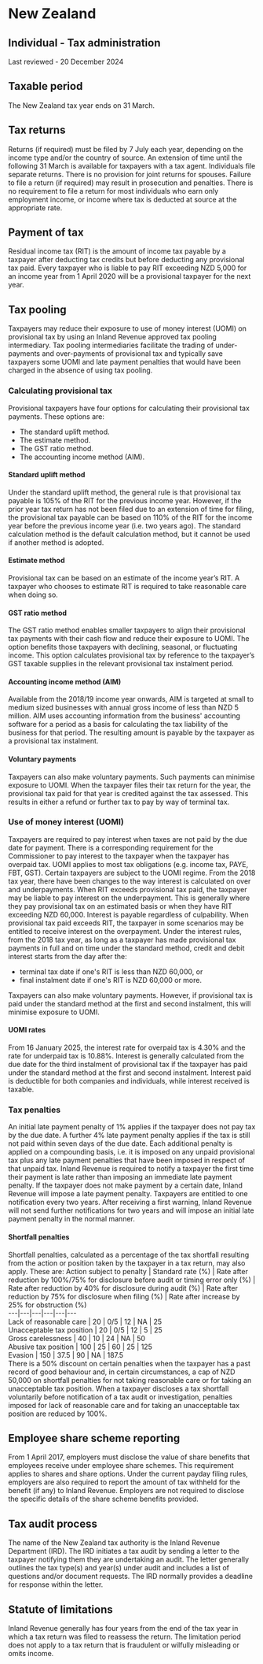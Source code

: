 # New Zealand
## Individual - Tax administration
Last reviewed - 20 December 2024
## Taxable period
The New Zealand tax year ends on 31 March.
## Tax returns
Returns (if required) must be filed by 7 July each year, depending on the income type and/or the country of source. An extension of time until the following 31 March is available for taxpayers with a tax agent. Individuals file separate returns. There is no provision for joint returns for spouses. Failure to file a return (if required) may result in prosecution and penalties. There is no requirement to file a return for most individuals who earn only employment income, or income where tax is deducted at source at the appropriate rate.
## Payment of tax
Residual income tax (RIT) is the amount of income tax payable by a taxpayer after deducting tax credits but before deducting any provisional tax paid. Every taxpayer who is liable to pay RIT exceeding NZD 5,000 for an income year from 1 April 2020 will be a provisional taxpayer for the next year.
## Tax pooling
Taxpayers may reduce their exposure to use of money interest (UOMI) on provisional tax by using an Inland Revenue approved tax pooling intermediary. Tax pooling intermediaries facilitate the trading of under-payments and over-payments of provisional tax and typically save taxpayers some UOMI and late payment penalties that would have been charged in the absence of using tax pooling.
### Calculating provisional tax
Provisional taxpayers have four options for calculating their provisional tax payments.
These options are:
  * The standard uplift method. 
  * The estimate method. 
  * The GST ratio method. 
  * The accounting income method (AIM). 


#### Standard uplift method
Under the standard uplift method, the general rule is that provisional tax payable is 105% of the RIT for the previous income year. However, if the prior year tax return has not been filed due to an extension of time for filing, the provisional tax payable can be based on 110% of the RIT for the income year before the previous income year (i.e. two years ago). The standard calculation method is the default calculation method, but it cannot be used if another method is adopted.
#### Estimate method
Provisional tax can be based on an estimate of the income year’s RIT. A taxpayer who chooses to estimate RIT is required to take reasonable care when doing so.
#### GST ratio method
The GST ratio method enables smaller taxpayers to align their provisional tax payments with their cash flow and reduce their exposure to UOMI. The option benefits those taxpayers with declining, seasonal, or fluctuating income. This option calculates provisional tax by reference to the taxpayer’s GST taxable supplies in the relevant provisional tax instalment period.
#### Accounting income method (AIM)
Available from the 2018/19 income year onwards, AIM is targeted at small to medium sized businesses with annual gross income of less than NZD 5 million. AIM uses accounting information from the business' accounting software for a period as a basis for calculating the tax liability of the business for that period. The resulting amount is payable by the taxpayer as a provisional tax instalment.
#### Voluntary payments
Taxpayers can also make voluntary payments. Such payments can minimise exposure to UOMI.
When the taxpayer files their tax return for the year, the provisional tax paid for that year is credited against the tax assessed. This results in either a refund or further tax to pay by way of terminal tax.
### Use of money interest (UOMI)
Taxpayers are required to pay interest when taxes are not paid by the due date for payment. There is a corresponding requirement for the Commissioner to pay interest to the taxpayer when the taxpayer has overpaid tax. UOMI applies to most tax obligations (e.g. income tax, PAYE, FBT, GST).
Certain taxpayers are subject to the UOMI regime. From the 2018 tax year, there have been changes to the way interest is calculated on over and underpayments. When RIT exceeds provisional tax paid, the taxpayer may be liable to pay interest on the underpayment. This is generally where they pay provisional tax on an estimated basis or when they have RIT exceeding NZD 60,000. Interest is payable regardless of culpability. When provisional tax paid exceeds RIT, the taxpayer in some scenarios may be entitled to receive interest on the overpayment.
Under the interest rules, from the 2018 tax year, as long as a taxpayer has made provisional tax payments in full and on time under the standard method, credit and debit interest starts from the day after the:
  * terminal tax date if one's RIT is less than NZD 60,000, or 
  * final instalment date if one's RIT is NZD 60,000 or more. 


Taxpayers can also make voluntary payments. However, if provisional tax is paid under the standard method at the first and second instalment, this will minimise exposure to UOMI.
#### UOMI rates
From 16 January 2025, the interest rate for overpaid tax is 4.30% and the rate for underpaid tax is 10.88%. Interest is generally calculated from the due date for the third instalment of provisional tax if the taxpayer has paid under the standard method at the first and second instalment. Interest paid is deductible for both companies and individuals, while interest received is taxable.
### Tax penalties
An initial late payment penalty of 1% applies if the taxpayer does not pay tax by the due date. A further 4% late payment penalty applies if the tax is still not paid within seven days of the due date. Each additional penalty is applied on a compounding basis, i.e. it is imposed on any unpaid provisional tax plus any late payment penalties that have been imposed in respect of that unpaid tax.
Inland Revenue is required to notify a taxpayer the first time their payment is late rather than imposing an immediate late payment penalty. If the taxpayer does not make payment by a certain date, Inland Revenue will impose a late payment penalty. Taxpayers are entitled to one notification every two years. After receiving a first warning, Inland Revenue will not send further notifications for two years and will impose an initial late payment penalty in the normal manner.
#### Shortfall penalties
Shortfall penalties, calculated as a percentage of the tax shortfall resulting from the action or position taken by the taxpayer in a tax return, may also apply. These are:
Action subject to penalty | Standard rate (%) | Rate after reduction by 100%/75% for disclosure before audit or timing error only (%) | Rate after reduction by 40% for disclosure during audit (%) | Rate after reduction by 75% for disclosure when filing (%) | Rate after increase by 25% for obstruction (%)  
---|---|---|---|---|---  
Lack of reasonable care | 20 | 0/5 | 12 | NA | 25  
Unacceptable tax position | 20 | 0/5 | 12 | 5 | 25  
Gross carelessness | 40 | 10 | 24 | NA | 50  
Abusive tax position | 100 | 25 | 60 | 25 | 125  
Evasion | 150 | 37.5 | 90 | NA | 187.5  
There is a 50% discount on certain penalties when the taxpayer has a past record of good behaviour and, in certain circumstances, a cap of NZD 50,000 on shortfall penalties for not taking reasonable care or for taking an unacceptable tax position.
When a taxpayer discloses a tax shortfall voluntarily before notification of a tax audit or investigation, penalties imposed for lack of reasonable care and for taking an unacceptable tax position are reduced by 100%.
## Employee share scheme reporting
From 1 April 2017, employers must disclose the value of share benefits that employees receive under employee share schemes. This requirement applies to shares and share options. Under the current payday filing rules, employers are also required to report the amount of tax withheld for the benefit (if any) to Inland Revenue. Employers are not required to disclose the specific details of the share scheme benefits provided.
## Tax audit process
The name of the New Zealand tax authority is the Inland Revenue Department (IRD). The IRD initiates a tax audit by sending a letter to the taxpayer notifying them they are undertaking an audit. The letter generally outlines the tax type(s) and year(s) under audit and includes a list of questions and/or document requests. The IRD normally provides a deadline for response within the letter.
## Statute of limitations
Inland Revenue generally has four years from the end of the tax year in which a tax return was filed to reassess the return. The limitation period does not apply to a tax return that is fraudulent or wilfully misleading or omits income.
